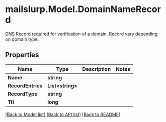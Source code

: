 # mailslurp.Model.DomainNameRecord
DNS Record required for verification of a domain. Record vary depending on domain type.
## Properties

Name | Type | Description | Notes
------------ | ------------- | ------------- | -------------
**Name** | **string** |  | 
**RecordEntries** | **List&lt;string&gt;** |  | 
**RecordType** | **string** |  | 
**Ttl** | **long** |  | 

[[Back to Model list]](../README#documentation-for-models) [[Back to API list]](../README#documentation-for-api-endpoints) [[Back to README]](../README)

